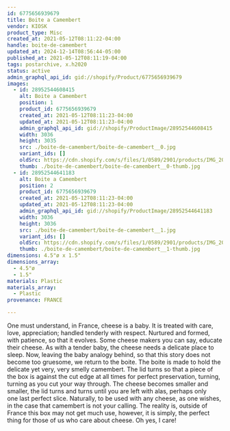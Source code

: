 ```yaml
---
id: 6775656939679
title: Boite a Camembert
vendor: KIOSK
product_type: Misc
created_at: 2021-05-12T08:11:22-04:00
handle: boite-de-camembert
updated_at: 2024-12-14T08:56:44-05:00
published_at: 2021-05-12T08:11:19-04:00
tags: postarchive, x.h2020
status: active
admin_graphql_api_id: gid://shopify/Product/6775656939679
images:
  - id: 28952544608415
    alt: Boite a Camembert
    position: 1
    product_id: 6775656939679
    created_at: 2021-05-12T08:11:23-04:00
    updated_at: 2021-05-12T08:11:23-04:00
    admin_graphql_api_id: gid://shopify/ProductImage/28952544608415
    width: 3036
    height: 3035
    src: ./boite-de-camembert/boite-de-camembert__0.jpg
    variant_ids: []
    oldSrc: https://cdn.shopify.com/s/files/1/0589/2901/products/IMG_20201113_150728_1.jpg?v=1620821483
    thumb: ./boite-de-camembert/boite-de-camembert__0-thumb.jpg
  - id: 28952544641183
    alt: Boite a Camembert
    position: 2
    product_id: 6775656939679
    created_at: 2021-05-12T08:11:23-04:00
    updated_at: 2021-05-12T08:11:23-04:00
    admin_graphql_api_id: gid://shopify/ProductImage/28952544641183
    width: 3036
    height: 3036
    src: ./boite-de-camembert/boite-de-camembert__1.jpg
    variant_ids: []
    oldSrc: https://cdn.shopify.com/s/files/1/0589/2901/products/IMG_20201113_150728.jpg?v=1620821483
    thumb: ./boite-de-camembert/boite-de-camembert__1-thumb.jpg
dimensions: 4.5"ø x 1.5"
dimensions_array:
  - 4.5"ø
  - 1.5"
materials: Plastic
materials_array:
  - Plastic
provenance: FRANCE

---
```


One must understand, in France, cheese is a baby. It is treated with care, love, appreciation; handled tenderly with respect. Nurtured and formed, with patience, so that it evolves. Some cheese makers you can say, educate their cheese. As with a tender baby, the cheese needs a delicate place to sleep. Now, leaving the baby analogy behind, so that this story does not become too gruesome, we return to the boite. The boite is made to hold the delicate yet very, very smelly camembert. The lid turns so that a piece of the box is against the cut edge at all times for perfect preservation, turning, turning as you cut your way through. The cheese becomes smaller and smaller, the lid turns and turns until you are left with alas, perhaps only one last perfect slice. Naturally, to be used with any cheese, as one wishes, in the case that camembert is not your calling. The reality is, outside of France this box may not get much use, however, it is simply, the perfect thing for those of us who care about cheese. Oh yes, I care!